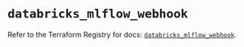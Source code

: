 # `databricks_mlflow_webhook`

Refer to the Terraform Registry for docs: [`databricks_mlflow_webhook`](https://registry.terraform.io/providers/databricks/databricks/1.73.0/docs/resources/mlflow_webhook).
